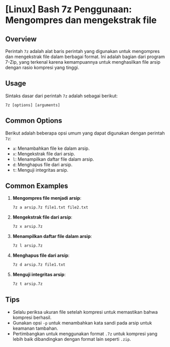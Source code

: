 # [Linux] Bash 7z Penggunaan: Mengompres dan mengekstrak file

## Overview
Perintah `7z` adalah alat baris perintah yang digunakan untuk mengompres dan mengekstrak file dalam berbagai format. Ini adalah bagian dari program 7-Zip, yang terkenal karena kemampuannya untuk menghasilkan file arsip dengan rasio kompresi yang tinggi.

## Usage
Sintaks dasar dari perintah `7z` adalah sebagai berikut:

```
7z [options] [arguments]
```

## Common Options
Berikut adalah beberapa opsi umum yang dapat digunakan dengan perintah `7z`:

- `a`: Menambahkan file ke dalam arsip.
- `x`: Mengekstrak file dari arsip.
- `l`: Menampilkan daftar file dalam arsip.
- `d`: Menghapus file dari arsip.
- `t`: Menguji integritas arsip.

## Common Examples

1. **Mengompres file menjadi arsip**:
   ```bash
   7z a arsip.7z file1.txt file2.txt
   ```

2. **Mengekstrak file dari arsip**:
   ```bash
   7z x arsip.7z
   ```

3. **Menampilkan daftar file dalam arsip**:
   ```bash
   7z l arsip.7z
   ```

4. **Menghapus file dari arsip**:
   ```bash
   7z d arsip.7z file1.txt
   ```

5. **Menguji integritas arsip**:
   ```bash
   7z t arsip.7z
   ```

## Tips
- Selalu periksa ukuran file setelah kompresi untuk memastikan bahwa kompresi berhasil.
- Gunakan opsi `-p` untuk menambahkan kata sandi pada arsip untuk keamanan tambahan.
- Pertimbangkan untuk menggunakan format `.7z` untuk kompresi yang lebih baik dibandingkan dengan format lain seperti `.zip`.